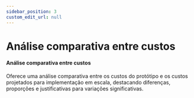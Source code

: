 ```yaml
---
sidebar_position: 3
custom_edit_url: null
---
```


# Análise comparativa entre custos

#### Análise comparativa entre custos

Oferece uma análise comparativa entre os custos do protótipo e os custos projetados para implementação em escala, destacando diferenças, proporções e justificativas para variações significativas.